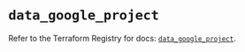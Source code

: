 # `data_google_project`

Refer to the Terraform Registry for docs: [`data_google_project`](https://registry.terraform.io/providers/hashicorp/google-beta/6.9.0/docs/data-sources/google_project).
